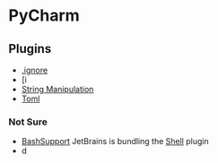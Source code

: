 # PyCharm
## Plugins
* [.ignore](https://plugins.jetbrains.com/plugin/7495--ignore)
* [i
* [String Manipulation](https://plugins.jetbrains.com/plugin/2162-string-manipulation)
* [Toml](https://plugins.jetbrains.com/plugin/8195-toml)

### Not Sure
* [BashSupport](https://plugins.jetbrains.com/plugin/4230-bashsupport)
  JetBrains is bundling the [Shell](https://plugins.jetbrains.com/plugin/13122-shell-script) plugin 
* d
<!--stackedit_data:
eyJoaXN0b3J5IjpbMjA0MjExMzYyMSw3ODAxMjcwNywtOTA5MD
U3OTAxXX0=
-->